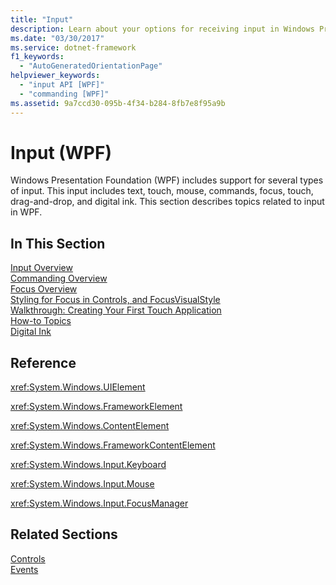 ```yaml
---
title: "Input"
description: Learn about your options for receiving input in Windows Presentation Foundation (WPF), which includes support for several types of input.
ms.date: "03/30/2017"
ms.service: dotnet-framework
f1_keywords: 
  - "AutoGeneratedOrientationPage"
helpviewer_keywords: 
  - "input API [WPF]"
  - "commanding [WPF]"
ms.assetid: 9a7ccd30-095b-4f34-b284-8fb7e8f95a9b
---
```

# Input (WPF)

Windows Presentation Foundation (WPF) includes support for several types of input. This input includes text, touch, mouse, commands, focus, touch, drag-and-drop, and digital ink. This section describes topics related to input in WPF.  
  
## In This Section  

 [Input Overview](input-overview.md)  
 [Commanding Overview](commanding-overview.md)  
 [Focus Overview](focus-overview.md)  
 [Styling for Focus in Controls, and FocusVisualStyle](styling-for-focus-in-controls-and-focusvisualstyle.md)  
 [Walkthrough: Creating Your First Touch Application](walkthrough-creating-your-first-touch-application.md)  
 [How-to Topics](input-and-commands-how-to-topics.md)  
 [Digital Ink](digital-ink.md)  
  
## Reference  

 <xref:System.Windows.UIElement>  
  
 <xref:System.Windows.FrameworkElement>  
  
 <xref:System.Windows.ContentElement>  
  
 <xref:System.Windows.FrameworkContentElement>  
  
 <xref:System.Windows.Input.Keyboard>  
  
 <xref:System.Windows.Input.Mouse>  
  
 <xref:System.Windows.Input.FocusManager>  
  
## Related Sections  

 [Controls](../controls/index.md)  
  [Events](events-wpf.md)
